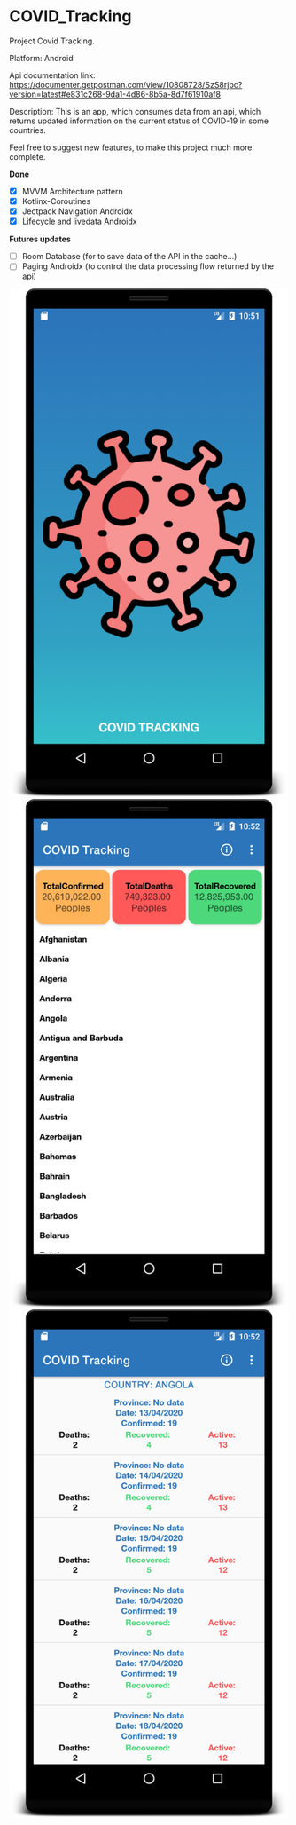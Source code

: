 # COVID_Tracking
Project Covid Tracking.

Platform: Android

Api documentation link: https://documenter.getpostman.com/view/10808728/SzS8rjbc?version=latest#e831c268-9da1-4d86-8b5a-8d7f61910af8

Description: This is an app, which consumes data from an api, which returns updated information on the current status of COVID-19 in some countries.

Feel free to suggest new features, to make this project much more complete.

**Done**
- [x] MVVM Architecture pattern
- [x] Kotlinx-Coroutines
- [x] Jectpack Navigation Androidx
- [x] Lifecycle and livedata Androidx

**Futures updates**
- [ ] Room Database (for to save data of the API in the cache...)
- [ ] Paging Androidx (to control the data processing flow returned by the api)

![ScreenShot](https://github.com/Romavic/COVID_Tracking/blob/master/AppFolderUtil/image1.png)
![ScreenShot](https://github.com/Romavic/COVID_Tracking/blob/master/AppFolderUtil/image2.png)
![ScreenShot](https://github.com/Romavic/COVID_Tracking/blob/master/AppFolderUtil/image3.png)
  
